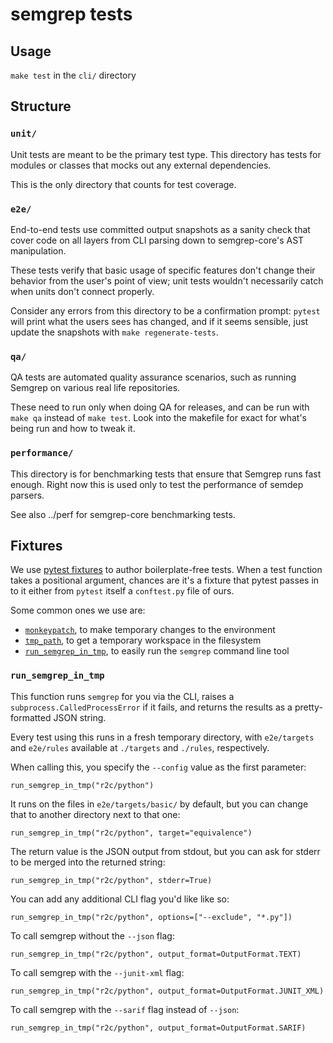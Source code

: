 # semgrep tests

## Usage

`make test` in the `cli/` directory

## Structure

### `unit/`

Unit tests are meant to be the primary test type.
This directory has tests for modules or classes
that mocks out any external dependencies.

This is the only directory that counts for test coverage.

### `e2e/`

End-to-end tests use committed output snapshots as a sanity check
that cover code on all layers from CLI parsing
down to semgrep-core's AST manipulation.

These tests verify that basic usage of specific features
don't change their behavior from the user's point of view;
unit tests wouldn't necessarily catch when units don't connect properly.

Consider any errors from this directory to be a confirmation prompt:
`pytest` will print what the users sees has changed,
and if it seems sensible, just update the snapshots with `make regenerate-tests`.

### `qa/`

QA tests are automated quality assurance scenarios,
such as running Semgrep on various real life repositories.

These need to run only when doing QA for releases,
and can be run with `make qa` instead of `make test`.
Look into the makefile for exact for what's being run and how to tweak
it.

### `performance/`

This directory is for benchmarking tests
that ensure that Semgrep runs fast enough.
Right now this is used only to test the performance
of semdep parsers.

See also ../perf for semgrep-core benchmarking tests.

## Fixtures

We use [pytest fixtures](https://docs.pytest.org/en/latest/fixture.html)
to author boilerplate-free tests.
When a test function takes a positional argument,
chances are it's a fixture that pytest passes in to it
either from `pytest` itself a `conftest.py` file of ours.

Some common ones we use are:

- [`monkeypatch`](https://docs.pytest.org/en/latest/monkeypatch.html),
  to make temporary changes to the environment
- [`tmp_path`](https://docs.pytest.org/en/latest/tmpdir.html),
  to get a temporary workspace in the filesystem
- [`run_semgrep_in_tmp`](#run_semgrep_in_tmp),
  to easily run the `semgrep` command line tool

### `run_semgrep_in_tmp`

This function runs `semgrep` for you via the CLI,
raises a `subprocess.CalledProcessError` if it fails,
and returns the results as a pretty-formatted JSON string.

Every test using this runs in a fresh temporary directory,
with `e2e/targets` and `e2e/rules` available at `./targets` and `./rules`, respectively.

When calling this, you specify the `--config` value as the first parameter:

`run_semgrep_in_tmp("r2c/python")`

It runs on the files in `e2e/targets/basic/` by default,
but you can change that to another directory next to that one:

`run_semgrep_in_tmp("r2c/python", target="equivalence")`

The return value is the JSON output from stdout,
but you can ask for stderr to be merged into the returned string:

`run_semgrep_in_tmp("r2c/python", stderr=True)`

You can add any additional CLI flag you'd like like so:

`run_semgrep_in_tmp("r2c/python", options=["--exclude", "*.py"])`

To call semgrep without the `--json` flag:

`run_semgrep_in_tmp("r2c/python", output_format=OutputFormat.TEXT)`

To call semgrep with the `--junit-xml` flag:

`run_semgrep_in_tmp("r2c/python", output_format=OutputFormat.JUNIT_XML)`

To call semgrep with the `--sarif` flag instead of `--json`:

`run_semgrep_in_tmp("r2c/python", output_format=OutputFormat.SARIF)`
